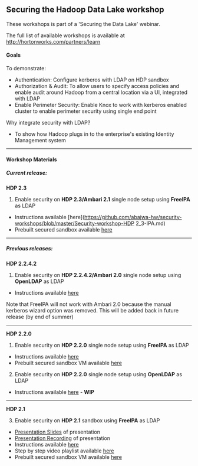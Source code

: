 ## Securing the Hadoop Data Lake workshop

These workshops is part of a 'Securing the Data Lake' webinar.

The full list of available workshops is available at http://hortonworks.com/partners/learn

#### Goals 
To demonstrate: 
- Authentication: Configure kerberos with LDAP on HDP sandbox 
- Authorization & Audit: To allow users to specify access policies and enable audit around Hadoop from a central location via a UI, integrated with LDAP
- Enable Perimeter Security: Enable Knox to work with kerberos enabled cluster to enable perimeter security using single end point

Why integrate security with LDAP? 
 - To show how Hadoop plugs in to the enterprise's existing Identity Management system

----------------------

#### Workshop Materials

##### Current release:

**HDP 2.3**

1. Enable security on **HDP 2.3/Ambari 2.1** single node setup using **FreeIPA** as LDAP
  - Instructions available [here](https://github.com/abajwa-hw/security-workshops/blob/master/Security-workshop-HDP 2_3-IPA.md) 
  - Prebuilt secured sandbox available [here](https://www.dropbox.com/sh/zdmu521sfhi728x/AADdh4jVXRAqRwh9WNTe4mt9a?dl=0)
  
----------------------

##### Previous releases:

**HDP 2.2.4.2**

1. Enable security on **HDP 2.2.4.2/Ambari 2.0** single node setup using **OpenLDAP** as LDAP
  - Instructions available [here](https://github.com/abajwa-hw/security-workshops/blob/master/Security-workshop-HDP%202_2_4_2-openLDAP.md) 

Note that FreeIPA will not work with Ambari 2.0 because the manual kerberos wizard option was removed. This will be added back in future release (by end of summer)

-----------------------

**HDP 2.2.0**

1. Enable security on **HDP 2.2.0** single node setup using **FreeIPA** as LDAP
  - Instructions available [here](https://github.com/abajwa-hw/security-workshops/blob/master/Security-workshop-HDP%202_2-seperateIPA.md) 
  - Prebuilt secured sandbox VM available [here](https://www.dropbox.com/sh/hqpxjumrxf6j27s/AADQeY69-e92hYTHBr664sSaa?dl=0)

2. Enable security on **HDP 2.2.0** single node setup using **OpenLDAP** as LDAP
  - Instructions available [here](https://github.com/abajwa-hw/security-workshops/blob/master/Security-workshop-HDP%202_2-openLDAP.md) - **WIP**

-----------------------

**HDP 2.1**

3. Enable security on **HDP 2.1** sandbox using **FreeIPA** as LDAP
  - [Presentation Slides](http://www.slideshare.net/hortonworks/hdp-security-overview) of presentation
  - [Presentation Recording](https://hortonworks.webex.com/hortonworks/lsr.php?RCID=ba69eaa5bbf49d3c9d4df7f94e0201f6) of presentation
  - Instructions available [here](https://github.com/abajwa-hw/security-workshops/blob/master/Security-workshop-HDP%202_1-seperateIPA.md)
  - Step by step video playlist available [here](https://www.youtube.com/playlist?list=PL2y_WpKCCNQc7S25MOWUB0kZJMrivatWj)
  - Prebuilt secured sandbox VM available [here](https://www.dropbox.com/sh/zllryf6s2fvlv6b/AAD62NDmJZ7QFFiZ86Mkz_1Ia?dl=0)



